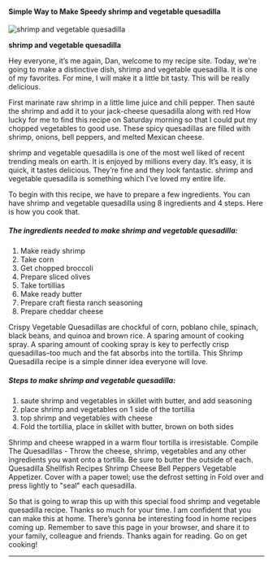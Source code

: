             

#### Simple Way to Make Speedy shrimp and vegetable quesadilla

![shrimp and vegetable quesadilla](https://img-global.cpcdn.com/recipes/30063191/751x532cq70/shrimp-and-vegetable-quesadilla-recipe-main-photo.jpg)

**shrimp and vegetable quesadilla**

Hey everyone, it’s me again, Dan, welcome to my recipe site. Today, we’re going to make a distinctive dish, shrimp and vegetable quesadilla. It is one of my favorites. For mine, I will make it a little bit tasty. This will be really delicious.

First marinate raw shrimp in a little lime juice and chili pepper. Then sauté the shrimp and add it to your jack-cheese quesadilla along with red How lucky for me to find this recipe on Saturday morning so that I could put my chopped vegetables to good use. These spicy quesadillas are filled with shrimp, onions, bell peppers, and melted Mexican cheese.

shrimp and vegetable quesadilla is one of the most well liked of recent trending meals on earth. It is enjoyed by millions every day. It’s easy, it is quick, it tastes delicious. They’re fine and they look fantastic. shrimp and vegetable quesadilla is something which I’ve loved my entire life.

To begin with this recipe, we have to prepare a few ingredients. You can have shrimp and vegetable quesadilla using 8 ingredients and 4 steps. Here is how you cook that.

##### The ingredients needed to make shrimp and vegetable quesadilla:

1.  Make ready shrimp
2.  Take corn
3.  Get chopped broccoli
4.  Prepare sliced olives
5.  Take tortillias
6.  Make ready butter
7.  Prepare craft fiesta ranch seasoning
8.  Prepare cheddar cheese

Crispy Vegetable Quesadillas are chockful of corn, poblano chile, spinach, black beans, and quinoa and brown rice. A sparing amount of cooking spray. A sparing amount of cooking spray is key to perfectly crisp quesadillas–too much and the fat absorbs into the tortilla. This Shrimp Quesadilla recipe is a simple dinner idea everyone will love.

##### Steps to make shrimp and vegetable quesadilla:

1.  saute shrimp and vegetables in skillet with butter, and add seasoning
2.  place shrimp and vegetables on 1 side of the tortillia
3.  top shrimp and vegetables with cheese
4.  Fold the tortillia, place in skillet with butter, brown on both sides

Shrimp and cheese wrapped in a warm flour tortilla is irresistable. Compile The Quesadillas - Throw the cheese, shrimp, vegetables and any other ingredients you want onto a tortilla. Be sure to butter the outside of each. Quesadilla Shellfish Recipes Shrimp Cheese Bell Peppers Vegetable Appetizer. Cover with a paper towel; use the defrost setting in Fold over and press lightly to "seal" each quesadilla.

So that is going to wrap this up with this special food shrimp and vegetable quesadilla recipe. Thanks so much for your time. I am confident that you can make this at home. There’s gonna be interesting food in home recipes coming up. Remember to save this page in your browser, and share it to your family, colleague and friends. Thanks again for reading. Go on get cooking!

* * *